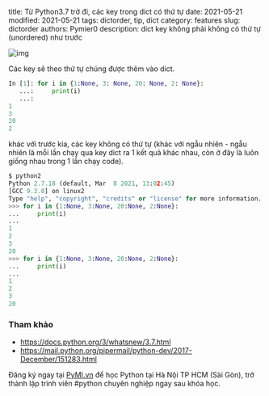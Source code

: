 title: Từ Python3.7 trở đi, các key trong dict có thứ tự
date: 2021-05-21
modified: 2021-05-21
tags: dictorder, tip, dict
category: features
slug: dictorder
authors: Pymier0
description: dict key không phải không có thứ tự (unordered) như trước

![img](https://images.unsplash.com/photo-1577303600246-c694ab6ad8a1?crop=entropy&cs=tinysrgb&fit=max&fm=jpg&ixid=MnwyMzI1MzN8MHwxfHJhbmRvbXx8fHx8fHx8fDE2MjE1NjIwMjc&ixlib=rb-1.2.1&q=80&w=600)

Các key sẽ theo thứ tự chúng được thêm vào dict.

```py
In [1]: for i in {1:None, 3: None, 20: None, 2: None}:
   ...:     print(i)
   ...:
1
3
20
2
```

khác với trước kia, các key không có thứ tự (khác với ngẫu nhiên - ngẫu nhiên
là mỗi lần chạy qua key dict ra 1 kết quả khác nhau, còn ở đây là luôn
giống nhau trong 1 lần chạy code).

```py
$ python2
Python 2.7.18 (default, Mar  8 2021, 13:02:45)
[GCC 9.3.0] on linux2
Type "help", "copyright", "credits" or "license" for more information.
>>> for i in {1:None, 3:None, 20:None, 2:None}:
...     print(i)
...
1
2
3
20
>>> for i in {1:None, 3:None, 20:None, 2:None}:
...     print(i)
...
1
2
3
20
```

### Tham khảo
- https://docs.python.org/3/whatsnew/3.7.html
- https://mail.python.org/pipermail/python-dev/2017-December/151283.html

Đăng ký ngay tại [PyMI.vn](https://pymi.vn) để học Python tại Hà Nội TP HCM (Sài Gòn),
trở thành lập trình viên #python chuyên nghiệp ngay sau khóa học.

